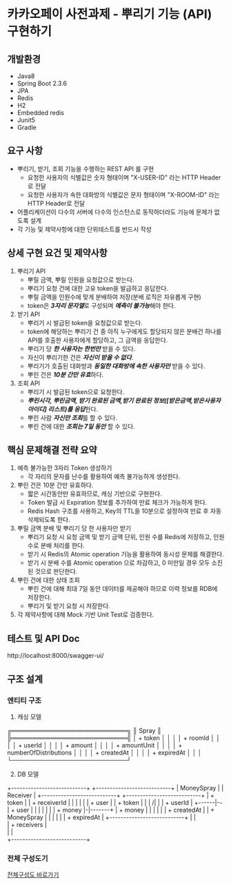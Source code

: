 # 카카오페이 사전과제 - 뿌리기 기능 (API) 구현하기

## 개발환경
- Java8
- Spring Boot 2.3.6
- JPA
- Redis
- H2
- Embedded redis
- Junit5
- Gradle

## 요구 사항
* 뿌리기, 받기, 조회 기능을 수행하는 REST API 를 구현
    * 요청한 사용자의 식별값은 숫자 형태이며 "X-USER-ID" 라는 HTTP Header로 전달
    * 요청한 사용자가 속한 대화방의 식별값은 문자 형태이며 "X-ROOM-ID" 라는 HTTP Header로 전달
* 어플리케이션이 다수의 서버에 다수의 인스턴스로 동작하더라도 기능에 문제가 없도록 설계
* 각 기능 및 제약사항에 대한 단위테스트를 반드시 작성

## 상세 구현 요건 및 제약사항
1. 뿌리기 API
    * 뿌릴 금액, 뿌릴 인원을 요청값으로 받는다.
    * 뿌리기 요청 건에 대한 고유 token을 발급하고 응답한다.
    * 뿌릴 금액을 인원수에 맞게 분배하여 저장(분배 로직은 자유롭게 구현)
    * token은 ***3자리 문자열***로 구성되며 ***예측이 불가능***해야 한다.
2. 받기 API
    * 뿌리기 시 발급된 token을 요청값으로 받는다.
    * token에 해당하는 뿌리기 건 중 아직 누구에게도 할당되지 않은 분배건 하나를 API를 호출한 사용자에게 할당하고, 그 금액을 응답한다.
    * 뿌리기 당 ***한 사용자는 한번만*** 받을 수 있다.
    * 자신이 뿌리기한 건은 ***자신이 받을 수 없다***.
    * 뿌리기가 호출된 대화방과 ***동일한 대화방에 속한 사용자만*** 받을 수 있다.
    * 뿌린 건은 ***10분 간만 유효***하다.
3. 조회 API
    * 뿌리기 시 발급된 token으로 요청한다.
    * ***뿌린시각, 뿌린금액, 받기 완료된 금액,받기 완료된 정보([받은금액,받은사용자 아이디] 리스트)를 응답***한다.
    * 뿌린 사람 ***자신만 조회***를 할 수 있다.
    * 뿌린 건에 대한 ***조회는 7일 동안*** 할 수 있다.
    
## 핵심 문제해결 전략 요약
1. 예측 불가능한 3자리 Token 생성하기
    * 각 자리의 문자를 난수를 활용하여 예측 불가능하게 생성한다.
2. 뿌린 건은 10분 간만 유효하다.
    * 짧은 시간동안만 유효하므로, 캐싱 기반으로 구현한다.
    * Token 발급 시 Expiration 정보를 추가하여 만료 체크가 가능하게 한다.
    * Redis Hash 구조를 사용하고, Key의 TTL을 10분으로 설정하여 만료 후 자동 삭제되도록 한다.
3. 뿌릴 금액 분배 및 뿌리기 당 한 사용자만 받기
    * 뿌리기 요청 시 요청 금액 및 받기 금액 단위, 인원 수를 Redis에 저장하고, 인원 수로 분배 처리를 한다.
    * 받기 시 Redis의 Atomic operation 기능을 활용하여 동시성 문제를 해결한다.
    * 받기 시 분배 수를 Atomic operation 으로 차감하고, 0 미만일 경우 모두 소진된 것으로 판단한다.
4. 뿌린 건에 대한 상태 조회
    * 뿌린 건에 대해 최대 7일 동안 데이터를 제공해야 하므로 이력 정보를 RDB에 저장한다.
    * 뿌리기 및 받기 요청 시 저장한다.
5. 각 제약사항에 대해 Mock 기반 Unit Test로 검증한다.

## 테스트 및 API Doc
http://localhost:8000/swagger-ui/

## 구조 설계
### 엔티티 구조
1. 캐싱 모델

╔═══════════════════════════╗
║           Spray           ║
╠═══════════════════════════╣
│  + token                  │
│                           │
│  + roomId                 │
│                           │
│  + userId                 │
│                           │
│  + amount                 │
│                           │
│  + amountUnit             │
│                           │
│  + numberOfDistributions  │
│                           │
│  + createdAt              │
│                           │
│  + expiredAt              │
│                           │
└───────────────────────────┘

2. DB 모델

+---------------------------+                   +---------------------------+
|        MoneySpray         |                   |         Receiver          |
+---------------------------+                   +---------------------------+
|  + token                  |                   |  + receiverId             |
|                           |                   |                           |
|  + user                   |                   |  + token                  |
|                           |                  /|                           |
|  + userId                 |         +------|--|  + user                   |
|                           |         |        \|                           |
|  + money                  |-|-------+         |  + money                  |
|                           |                   |                           |
|  + createdAt              |                   |  + MoneySpray             |
|                           |                   |                           |
|  + expiredAt              |                   +---------------------------+
|                           |                                                
|  + receivers              |                                                
|                           |                                                
+---------------------------+                                                                                                                                           
 
### 전체 구성도기
[전체구성도 바로가기](전체구성도.pdf)                                       
